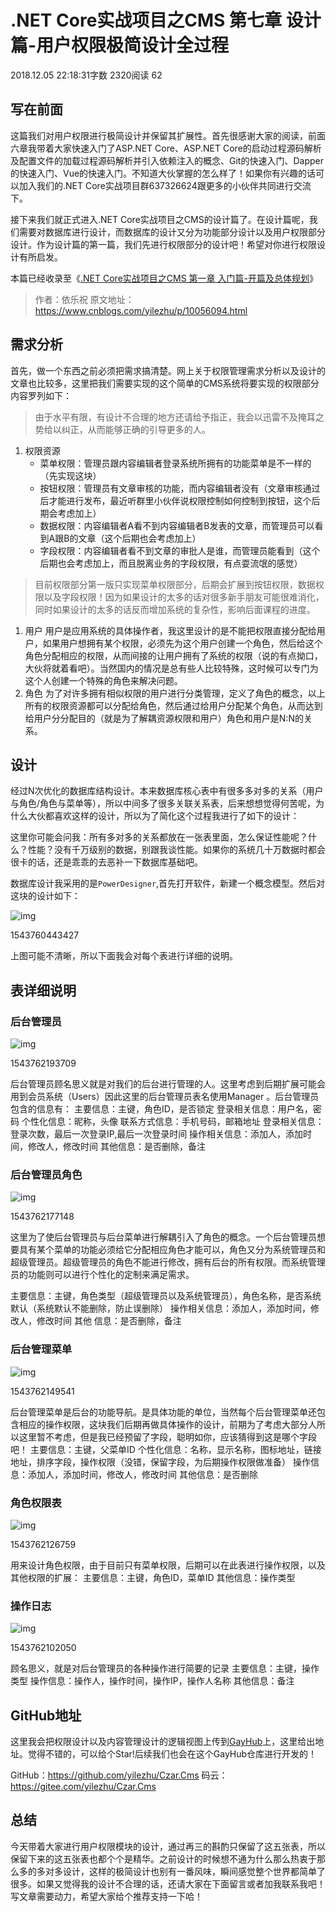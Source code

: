# .NET Core实战项目之CMS 第七章 设计篇-用户权限极简设计全过程

2018.12.05 22:18:31字数 2320阅读 62

## 写在前面

这篇我们对用户权限进行极简设计并保留其扩展性。首先很感谢大家的阅读，前面六章我带着大家快速入门了ASP.NET Core、ASP.NET Core的启动过程源码解析及配置文件的加载过程源码解析并引入依赖注入的概念、Git的快速入门、Dapper的快速入门、Vue的快速入门。不知道大伙掌握的怎么样了！如果你有兴趣的话可以加入我们的.NET Core实战项目群637326624跟更多的小伙伴共同进行交流下。

接下来我们就正式进入.NET Core实战项目之CMS的设计篇了。在设计篇呢，我们需要对数据库进行设计，而数据库的设计又分为功能部分设计以及用户权限部分设计。作为设计篇的第一篇，我们先进行权限部分的设计吧！希望对你进行权限设计有所启发。

本篇已经收录至《[.NET Core实战项目之CMS 第一章 入门篇-开篇及总体规划](https://www.cnblogs.com/yilezhu/p/9977862.html)》

> 作者：依乐祝
> 原文地址：https://www.cnblogs.com/yilezhu/p/10056094.html

## 需求分析

首先，做一个东西之前必须把需求搞清楚。网上关于权限管理需求分析以及设计的文章也比较多，这里把我们需要实现的这个简单的CMS系统将要实现的权限部分内容罗列如下：

> 由于水平有限，有设计不合理的地方还请给予指正，我会以迅雷不及掩耳之势给以纠正，从而能够正确的引导更多的人。

1. 权限资源
   - 菜单权限：管理员跟内容编辑者登录系统所拥有的功能菜单是不一样的（先实现这块）
   - 按钮权限：管理员有文章审核的功能，而内容编辑者没有（文章审核通过后才能进行发布，最近听群里小伙伴说权限控制如何控制到按钮，这个后期会考虑加上）
   - 数据权限：内容编辑者A看不到内容编辑者B发表的文章，而管理员可以看到A跟B的文章（这个后期也会考虑加上）
   - 字段权限：内容编辑者看不到文章的审批人是谁，而管理员能看到（这个后期也会考虑加上，而且脱离业务的字段权限，有点耍流氓的感觉）

> 目前权限部分第一版只实现菜单权限部分，后期会扩展到按钮权限，数据权限以及字段权限！因为如果设计的太多的话对很多新手朋友可能很难消化，同时如果设计的太多的话反而增加系统的复杂性，影响后面课程的进度。

1. 用户
   用户是应用系统的具体操作者，我这里设计的是不能把权限直接分配给用户，如果用户想拥有某个权限，必须先为这个用户创建一个角色，然后给这个角色分配相应的权限，从而间接的让用户拥有了系统的权限（说的有点拗口，大伙将就着看吧）。当然国内的情况是总有些人比较特殊，这时候可以专门为这个人创建一个特殊的角色来解决问题。
2. 角色
   为了对许多拥有相似权限的用户进行分类管理，定义了角色的概念，以上所有的权限资源都可以分配给角色，然后通过给用户分配某个角色，从而达到给用户分分配目的（就是为了解耦资源权限和用户）角色和用户是N:N的关系。

## 设计

经过N次优化的数据库结构设计。本来数据库核心表中有很多多对多的关系（用户与角色/角色与菜单等），所以中间多了很多关联关系表，后来想想觉得何苦呢，为什么大伙都喜欢这样的设计，所以为了简化这个过程我进行了如下的设计：

这里你可能会问我：所有多对多的关系都放在一张表里面，怎么保证性能呢？什么？性能？没有千万级别的数据，别跟我谈性能。如果你的系统几十万数据时都会很卡的话，还是乖乖的去恶补一下数据库基础吧。

数据库设计我采用的是`PowerDesigner`,首先打开软件，新建一个概念模型。然后对这块的设计如下：



![img](https://upload-images.jianshu.io/upload_images/2767091-1aa9f97276773ce2.png?imageMogr2/auto-orient/strip|imageView2/2/w/1115/format/webp)

1543760443427

上图可能不清晰，所以下面我会对每个表进行详细的说明。

## 表详细说明

### 后台管理员



![img](https://upload-images.jianshu.io/upload_images/2767091-0e2b6fa00b2ec0ad.png?imageMogr2/auto-orient/strip|imageView2/2/w/367/format/webp)

1543762193709

后台管理员顾名思义就是对我们的后台进行管理的人。这里考虑到后期扩展可能会用到会员系统（Users）因此这里的后台管理员表名使用Manager 。后台管理员包含的信息有：
主要信息：主键，角色ID，是否锁定
登录相关信息：用户名，密码
个性化信息：昵称，头像
联系方式信息：手机号码，邮箱地址
登录相关信息：登录次数，最后一次登录IP,最后一次登录时间
操作相关信息：添加人，添加时间，修改人，修改时间
其他信息：是否删除，备注

### 后台管理员角色



![img](https://upload-images.jianshu.io/upload_images/2767091-34a287c983141218.png?imageMogr2/auto-orient/strip|imageView2/2/w/325/format/webp)

1543762177148

这里为了使后台管理员与后台菜单进行解耦引入了角色的概念。一个后台管理员想要具有某个菜单的功能必须给它分配相应角色才能可以，角色又分为系统管理员和超级管理员。超级管理员的角色不能进行修改，拥有后台的所有权限。而系统管理员的功能则可以进行个性化的定制来满足需求。

主要信息：主键，角色类型（超级管理员以及系统管理员），角色名称，是否系统默认（系统默认不能删除，防止误删除）
操作相关信息：添加人，添加时间，修改人，修改时间
其他 信息：是否删除，备注

### 后台管理菜单



![img](https://upload-images.jianshu.io/upload_images/2767091-490efe4abb6b851b.png?imageMogr2/auto-orient/strip|imageView2/2/w/351/format/webp)

1543762149541

后台管理菜单是后台的功能导航。是具体功能的单位，当然每个后台管理菜单还包含相应的操作权限，这块我们后期再做具体操作的设计，前期为了考虑大部分人所以这里暂不考虑，但是我已经预留了字段，聪明如你，应该猜得到这是哪个字段吧！
主要信息：主键，父菜单ID
个性化信息：名称，显示名称，图标地址，链接地址，排序字段，操作权限（没错，保留字段，为后期操作权限做准备）
操作信息：添加人，添加时间，修改人，修改时间
其他信息：是否删除

### 角色权限表



![img](https://upload-images.jianshu.io/upload_images/2767091-b190f54ecc19029e.png?imageMogr2/auto-orient/strip|imageView2/2/w/316/format/webp)

1543762126759

用来设计角色权限，由于目前只有菜单权限，后期可以在此表进行操作权限，以及其他权限的扩展：
主要信息：主键，角色ID，菜单ID
其他信息：操作类型

### 操作日志



![img](https://upload-images.jianshu.io/upload_images/2767091-df223352dd1f4e9d.png?imageMogr2/auto-orient/strip|imageView2/2/w/274/format/webp)

1543762102050

顾名思义，就是对后台管理员的各种操作进行简要的记录
主要信息：主键，操作类型
操作信息：操作人，操作时间，操作IP，操作人名称
其他信息：备注

## GitHub地址

这里我会把权限设计以及内容管理设计的逻辑视图上传到[GayHub](https://github.com/yilezhu/Czar.Cms)上，这里给出地址。觉得不错的，可以给个Star!后续我们也会在这个GayHub仓库进行开发的！

GitHub：https://github.com/yilezhu/Czar.Cms
码云：https://gitee.com/yilezhu/Czar.Cms

## 总结

今天带着大家进行用户权限模块的设计，通过再三的斟酌只保留了这五张表，所以保留下来的这五张表也都个个是精华。之前设计的时候想不通为什么那么热衷于那么多的多对多设计，这样的极简设计也别有一番风味，瞬间感觉整个世界都简单了很多。如果又觉得我的设计不合理的话，还请大家在下面留言或者加我联系我吧！写文章需要动力，希望大家给个推荐支持一下哈！
